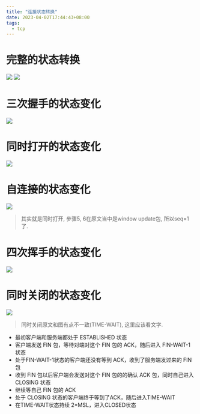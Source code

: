 ```yaml
---
title: "连接状态转换"
date: 2023-04-02T17:44:43+08:00
tags:
  - tcp
---
```


# 完整的状态转换

![](https://p1-jj.byteimg.com/tos-cn-i-t2oaga2asx/gold-user-assets/2019/6/22/16b7c9fb02bff057~tplv-t2oaga2asx-zoom-in-crop-mark:3024:0:0:0.awebp)
![](http://www.tcpipguide.com/free/diagrams/tcpfsm.png)

# 三次握手的状态变化

![](https://p1-jj.byteimg.com/tos-cn-i-t2oaga2asx/gold-user-assets/2019/6/13/16b518cd1664fa5d~tplv-t2oaga2asx-zoom-in-crop-mark:3024:0:0:0.awebp)

# 同时打开的状态变化

![](https://p1-jj.byteimg.com/tos-cn-i-t2oaga2asx/gold-user-assets/2019/6/14/16b5693e5d32aef9~tplv-t2oaga2asx-zoom-in-crop-mark:3024:0:0:0.awebp)

# 自连接的状态变化

![](https://p6-juejin.byteimg.com/tos-cn-i-k3u1fbpfcp/6bc5d724ec3b4a458f4ac546e0bf0f90~tplv-k3u1fbpfcp-zoom-in-crop-mark:3024:0:0:0.awebp?)

> 其实就是同时打开, 步骤5, 6在原文当中是window update包, 所以seq=1了.

# 四次挥手的状态变化

![](https://p1-jj.byteimg.com/tos-cn-i-t2oaga2asx/gold-user-assets/2019/6/26/16b911c618264239~tplv-t2oaga2asx-zoom-in-crop-mark:3024:0:0:0.awebp)

# 同时关闭的状态变化

![](https://p1-jj.byteimg.com/tos-cn-i-t2oaga2asx/gold-user-assets/2019/9/28/16d75572508a08d2~tplv-t2oaga2asx-zoom-in-crop-mark:3024:0:0:0.awebp)

> 同时关闭原文和图有点不一致(TIME-WAIT), 这里应该看文字.

- 最初客户端和服务端都处于 ESTABLISHED 状态
- 客户端发送 FIN 包，等待对端对这个 FIN 包的 ACK，随后进入 FIN-WAIT-1 状态
- 处于FIN-WAIT-1状态的客户端还没有等到 ACK，收到了服务端发过来的 FIN 包
- 收到 FIN 包以后客户端会发送对这个 FIN 包的的确认 ACK 包，同时自己进入 CLOSING 状态
- 继续等自己 FIN 包的 ACK
- 处于 CLOSING 状态的客户端终于等到了ACK，随后进入TIME-WAIT
- 在TIME-WAIT状态持续 2*MSL，进入CLOSED状态
